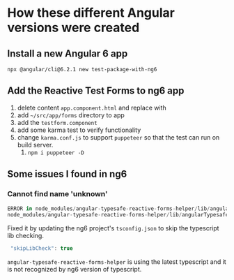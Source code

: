
# How these different Angular versions were created

## Install a new Angular 6 app

`npx @angular/cli@6.2.1 new test-package-with-ng6`


## Add the Reactive Test Forms to ng6 app

1. delete content `app.component.html` and replace with <router-outlet></router-outlet> 
2. add `~/src/app/forms` directory to app
3. add the `testform.component`
4. add some karma test to verify functionality
5. change `karma.conf.js` to support `puppeteer` so that the test can run on build server.
   1. `npm i puppeteer -D`
   


## Some issues I found in ng6

### Cannot find name 'unknown'

```javascript
ERROR in node_modules/angular-typesafe-reactive-forms-helper/lib/angularTypesafeReactiveFormsHelper.d.ts(13,58): error TS2304: Cannot find name 'unknown'.
node_modules/angular-typesafe-reactive-forms-helper/lib/angularTypesafeReactiveFormsHelper.d.ts(14,65): error TS2304: Cannot find name 'unknown'.
```

Fixed it by updating the ng6 project's `tsconfig.json` to skip the typescript lib checking.
```javascript
 "skipLibCheck": true
```

`angular-typesafe-reactive-forms-helper` is using the latest typescript and it is not recognized by ng6 version of typescript.  